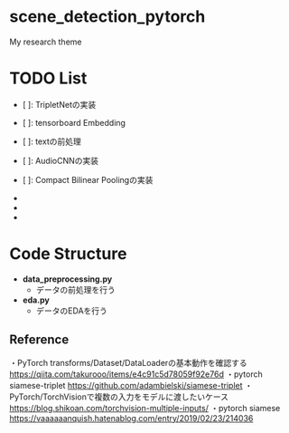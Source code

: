 # scene_detection_pytorch
My research theme  

# TODO List
+ [ ]: TripletNetの実装
+ [ ]: tensorboard Embedding

+ [ ]: textの前処理
+ [ ]: AudioCNNの実装
+ [ ]: Compact Bilinear Poolingの実装
+ [x]: DataLoaderの実装
+ [x]: SiameseNetの実装
+ [x]: 学習フェーズの実装

# Code Structure
- **data_preprocessing.py**
  - データの前処理を行う
- **eda.py**
  - データのEDAを行う

## Reference 
・PyTorch transforms/Dataset/DataLoaderの基本動作を確認する 
https://qiita.com/takurooo/items/e4c91c5d78059f92e76d
・pytorch siamese-triplet
https://github.com/adambielski/siamese-triplet
・PyTorch/TorchVisionで複数の入力をモデルに渡したいケース
https://blog.shikoan.com/torchvision-multiple-inputs/
・pytorch siamese
https://vaaaaaanquish.hatenablog.com/entry/2019/02/23/214036
